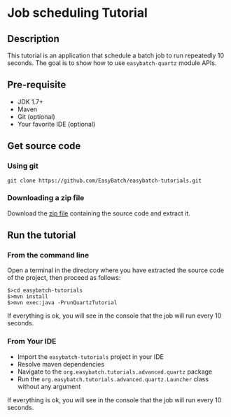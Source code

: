 # Job scheduling Tutorial

## Description

This tutorial is an application that schedule a batch job to run repeatedly 10 seconds.
The goal is to show how to use `easybatch-quartz` module APIs.

## Pre-requisite

* JDK 1.7+
* Maven
* Git (optional)
* Your favorite IDE (optional)

## Get source code

### Using git

`git clone https://github.com/EasyBatch/easybatch-tutorials.git`

### Downloading a zip file

Download the [zip file](https://github.com/EasyBatch/easybatch-tutorials/archive/master.zip) containing the source code and extract it.

## Run the tutorial

### From the command line

Open a terminal in the directory where you have extracted the source code of the project, then proceed as follows:

```
$>cd easybatch-tutorials
$>mvn install
$>mvn exec:java -PrunQuartzTutorial
```

If everything is ok, you will see in the console that the job will run every 10 seconds.

### From Your IDE

* Import the `easybatch-tutorials` project in your IDE
* Resolve maven dependencies
* Navigate to the `org.easybatch.tutorials.advanced.quartz` package
* Run the `org.easybatch.tutorials.advanced.quartz.Launcher` class without any argument

If everything is ok, you will see in the console that the job will run every 10 seconds.
